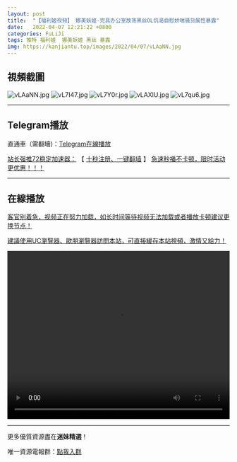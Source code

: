 ```yaml
---
layout: post
title:  "【福利姬视频】 娜美妖姬-完具办公室放荡黑丝OL饥渴自慰娇喘骚货属性暴露"
date:   2022-04-07 12:21:22 +0800
categories: FuLiJi
tags: 推特 福利姬  娜美妖姬 黑丝 暴露
img: https://kanjiantu.top/images/2022/04/07/vLAaNN.jpg
---
```



## 視頻截圖

![vLAaNN.jpg](https://kanjiantu.top/images/2022/04/07/vLAaNN.jpg)
![vL7I47.jpg](https://kanjiantu.top/images/2022/04/07/vL7I47.jpg)
![vL7Y0r.jpg](https://kanjiantu.top/images/2022/04/07/vL7Y0r.jpg)
![vLAXlU.jpg](https://kanjiantu.top/images/2022/04/07/vLAXlU.jpg)
![vL7qu6.jpg](https://kanjiantu.top/images/2022/04/07/vL7qu6.jpg)

* * *
## Telegram播放

直通車（需翻墻)：[Telegram在線播放](https://t.me/mimeijingxuan/493)

<u>站长强推72稳定加速器：</u> 【 [十秒注册、一键翻墙](https://72vpn.xyz/#/register?code=mimei) 】
<u>  急速秒播不卡顿，限时活动更优惠！！！</u>
* * *
## 在線播放
<u>客官别着急，视频正在努力加载，如长时间等待视频无法加载或者播放卡顿建议更换节点！</u>

<u>建議使用UC瀏覽器、歐朋瀏覽器訪問本站，可直接緩存本站視頻，激情又給力！</u>
<center><video src="https://cdn.publer.io/uploads/videos/624c2d84db2797115fdd88e7/39fbb6107b4a969a30d09a2074103f84.mp4" width="100%" height="380px" controls="controls"></video></center>

* * *
更多優質資源盡在**迷妹精選**！

唯一資源電報群：[點我入群](https://t.me/mimeijingxuan)


